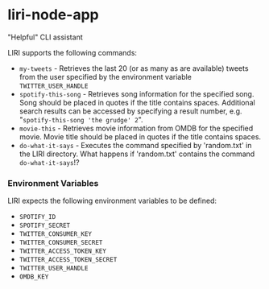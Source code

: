 # liri-node-app
"Helpful" CLI assistant

LIRI supports the following commands:
* `my-tweets` - Retrieves the last 20 (or as many as are available) tweets from the user specified by the environment variable `TWITTER_USER_HANDLE`
* `spotify-this-song` - Retrieves song information for the specified song. Song should be placed in quotes if the title contains spaces. Additional search results can be accessed by specifying a result number, e.g. "`spotify-this-song 'the grudge' 2`".
* `movie-this` - Retrieves movie information from OMDB for the specified movie. Movie title should be placed in quotes if the title contains spaces.
* `do-what-it-says` - Executes the command specified by 'random.txt' in the LIRI directory. What happens if 'random.txt' contains the command `do-what-it-says`!?

### Environment Variables

LIRI expects the following environment variables to be defined:

* `SPOTIFY_ID`
* `SPOTIFY_SECRET`
* `TWITTER_CONSUMER_KEY`
* `TWITTER_CONSUMER_SECRET`
* `TWITTER_ACCESS_TOKEN_KEY`
* `TWITTER_ACCESS_TOKEN_SECRET`
* `TWITTER_USER_HANDLE`
* `OMDB_KEY`